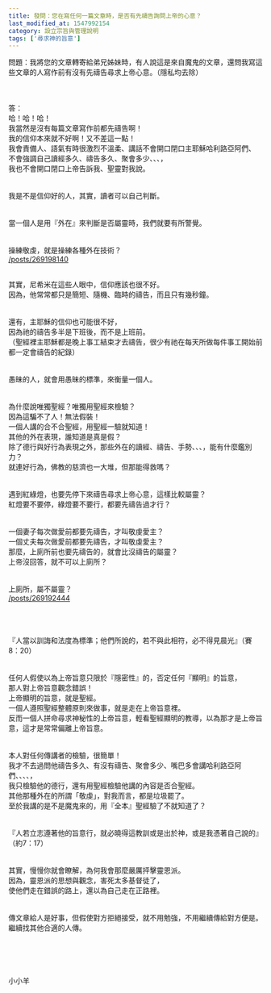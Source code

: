 ```yaml
---
title: 發問：您在寫任何一篇文章時，是否有先禱告詢問上帝的心意？
last_modified_at: 1547992154
category: 設立宗旨與管理說明
tags: ['尋求神的旨意']
---
```


<p>問題：我將您的文章轉寄給弟兄姊妹時，有人說這是來自魔鬼的文章，還問我寫這些文章的人寫作前有沒有先禱告尋求上帝心意。（隱私均去除）<br>
<!--more--><br>
<br>
<br>
答：<br>
哈！哈！哈！<br>
我當然是沒有每篇文章寫作前都先禱告啊！<br>
我的信仰本來就不好啊！又不差這一點！<br>
我會責備人、語氣有時很激烈不溫柔、講話不會開口閉口主耶穌哈利路亞阿們、<br>
不會強調自己讀經多久、禱告多久、聚會多少、、、，<br>
我也不會開口閉口上帝告訴我、聖靈對我說。<br>
<br>
<br>
我是不是信仰好的人，其實，讀者可以自己判斷。<br>
<br>
<br>
當一個人是用『外在』來判斷是否屬靈時，我們就要有所警覺。<br>
<br>
<br>
操練敬虔，就是操練各種外在技術？<br>
<a href="/posts/269198140">/posts/269198140</a></p>

<p><br>
其實，尼希米在這些人眼中，信仰應該也很不好。<br>
因為，他常常都只是簡短、隨機、臨時的禱告，而且只有幾秒鐘。<br>
<br>
<br>
還有，主耶穌的信仰也可能很不好，<br>
因為祂的禱告多半是下班後，而不是上班前。<br>
（聖經裡主耶穌都是晚上事工結束才去禱告，很少有祂在每天所做每件事工開始前都一定會禱告的紀錄）<br>
<br>
<br>
愚昧的人，就會用愚昧的標準，來衡量一個人。<br>
<br>
<br>
為什麼說唯獨聖經？唯獨用聖經來檢驗？<br>
因為這騙不了人！無法假裝！<br>
一個人講的合不合聖經，用聖經一驗就知道！<br>
其他的外在表現，誰知道是真是假？<br>
除了德行與好行為表現之外，那些外在的讀經、禱告、手勢、、、，能有什麼鑑別力？<br>
就連好行為，佛教的慈濟也一大堆，但那能得救嗎？<br>
<br>
<br>
遇到紅綠燈，也要先停下來禱告尋求上帝心意，這樣比較屬靈？<br>
紅燈要不要停，綠燈要不要行，都要先禱告過才行？<br>
<br>
<br>
一個妻子每次做愛前都要先禱告，才叫敬虔愛主？<br>
一個丈夫每次做愛前都要先禱告，才叫敬虔愛主？<br>
那麼，上廁所前也要先禱告的，就會比沒禱告的屬靈？<br>
上帝沒回答，就不可以上廁所？<br>
<br>
<br>
上廁所，屬不屬靈？<br>
<a href="/posts/269192444">/posts/269192444</a></p>

<p><br>
<br>
<br>
『人當以訓誨和法度為標準；他們所說的，若不與此相符，必不得見晨光』（賽8：20）<br>
<br>
<br>
任何人假使以為上帝旨意只限於『隱密性』的，否定任何『顯明』的旨意，<br>
那人對上帝旨意觀念錯誤！<br>
上帝顯明的旨意，就是聖經。<br>
一個人遵照聖經整體原則來做事，就是走在上帝旨意裡。<br>
反而一個人拼命尋求神秘性的上帝旨意，輕看聖經顯明的教導，以為那才是上帝旨意，這才是常常偏離上帝旨意。<br>
<br>
<br>
本人對任何傳講者的檢驗，很簡單！<br>
我才不去過問他禱告多久、有沒有禱告、聚會多少、嘴巴多會講哈利路亞阿們、、、、，<br>
我只檢驗他的德行，還有用聖經檢驗他講的內容是否合聖經。<br>
其他那種外在的所謂「敬虔」，對我而言，都是垃圾罷了。<br>
至於我講的是不是魔鬼來的，用『全本』聖經驗了不就知道了？<br>
<br>
<br>
『人若立志遵著他的旨意行，就必曉得這教訓或是出於神，或是我憑著自己說的』（約7：17）<br>
<br>
<br>
其實，慢慢你就會瞭解，為何我會那麼嚴厲抨擊靈恩派。<br>
因為，靈恩派的思想與觀念，害死太多基督徒了，<br>
使他們走在錯誤的路上，還以為自己走在正路裡。<br>
<br>
<br>
傳文章給人是好事，但假使對方拒絕接受，就不用勉強，不用繼續傳給對方便是。<br>
繼續找其他合適的人傳。<br>
<br>
<br>
<br>
<br>
<br>
小小羊<br>
<br>
<br>
<br>
<br>
&nbsp;</p>



